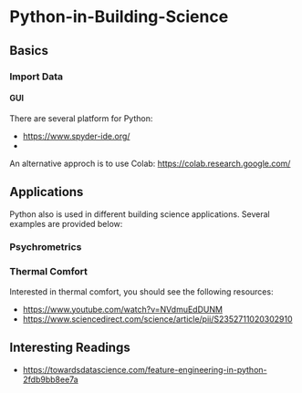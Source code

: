 # Python-in-Building-Science

## Basics

### Import Data


#### GUI
There are several platform for Python: 
* https://www.spyder-ide.org/
* 


An alternative approch is to use Colab: https://colab.research.google.com/


## Applications 
Python also is used in different building science applications. Several examples are provided below:

### Psychrometrics


### Thermal Comfort
Interested in thermal comfort, you should see the following resources: 
* https://www.youtube.com/watch?v=NVdmuEdDUNM
* https://www.sciencedirect.com/science/article/pii/S2352711020302910


## Interesting Readings
* https://towardsdatascience.com/feature-engineering-in-python-2fdb9bb8ee7a
